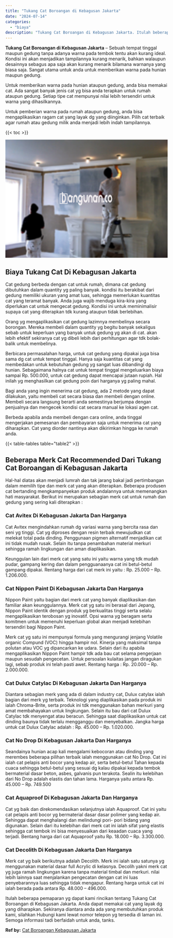 ```yaml
---
title: "Tukang Cat Boroangan di Kebagusan Jakarta"
date: "2024-07-14"
categories: 
  - "biaya"
description: "Tukang Cat Boroangan di Kebagusan Jakarta. Itulah beberapa pemaparan yg dapat kami rincikan tentang Tukang Cat Boroangan di Kebagusan Jakarta. Anda dapat mem..."
---
```


**Tukang Cat Boroangan di Kebagusan Jakarta** – Sebuah tempat tinggal maupun gedung tanpa adanya warna pada tembok tentu akan kurang ideal. Kondisi ini akan menjadikan tampilannya kurang menarik, bahkan walaupun desainnya sebagus apa saja akan kurang menarik bilamana warnanya yang biasa saja. Sangat utama untuk anda untuk memberikan warna pada hunian maupun gedung.

Untuk memberikan warna pada hunian ataupun gedung, anda bisa memakai cat. Ada sangat banyak jenis cat yg bisa anda terapkan untuk rumah ataupun gedung. Setiap tipe cat mempunyai nilai lebih tersendiri untuk warna yang dihasilkannya.

Untuk pemberian warna pada rumah ataupun gedung, anda bisa mengaplikasikan ragam cat yang layak dg yang diinginkan. Pilih cat terbaik agar rumah atau gedung milik anda menjadi lebih indah tampilannya.

{{< toc >}}

![Tukang Cat Boroangan di Kebagusan Jakarta](/images/jasa-cat-murah31.png)

## Biaya Tukang Cat Di Kebagusan Jakarta

Cat gedung berbeda dengan cat untuk rumah, dimana cat gedung dibutuhkan dalam quantity yg paling banyak. kondisi itu berakibat dari gedung memiliki ukuran yang amat luas, sehingga memerlukan kuantitas cat yang teramat banyak. Anda juga wajib menduga kira-kira yang diperlukan cat untuk mengecat gedung. Kondisi ini untuk meminimalisir supaya cat yang diterapkan tdk kurang ataupun tidak berlebihan.

Orang yg mengaplikasikan cat gedung lazimnya membelinya secara borongan. Mereka membeli dalam quantity yg begitu banyak sekaligus sebab untuk keperluan yang banyak untuk gedung yg akan di cat. akan lebih efektif sekiranya cat yg dibeli lebih dari perhitungan agar tdk bolak-balik untuk membelinya.

Berbicara permasalahan harga, untuk cat gedung yang dipakai juga bisa sama dg cat untuk tempat tinggal. Hanya saja kuantitas cat yang membedakan untuk kebutuhan gedung yg sangat luas dibandingi dg hunian. Sebagaimana halnya cat untuk tempat tinggal mengeluarkan biaya sampai Rp. 500.000, untuk cat gedung dapat mencapai jutaan rupiah. Hal inilah yg menghasilkan cat gedung poin dari harganya yg paling mahal.

Bagi anda yang ingin menerima cat gedung, ada 2 metode yang dapat dilakukan, yaitu membeli cat secara biasa dan membeli dengan online. Membeli secara langsung berarti anda semestinya berjumpa dengan penjualnya dan mengecek kondisi cat secara manual ke lokasi agen cat.

Berbeda apabila anda membeli dengan cara online, anda tinggal mengerjakan pemesanan dan pembayaran saja untuk menerima cat yang diharapkan. Cat yang diorder nantinya akan dikirimkan hingga ke rumah anda.

{{< table-tables table="table2" >}}

## Beberapa Merk Cat Recommended Dari Tukang Cat Boroangan di Kebagusan Jakarta

Hal-hal diatas akan menjadi lumrah dan tak jarang bakal jadi pertimbangan dalam memilih tipe dan merk cat yang akan diterapkan. Beberapa produsen cat bertanding mengkampanyekan produk andalannya untuk memenangkan hati masyarakat. Berikut ini merupakan sebagian merk cat untuk rumah dan gedung yang sering kali diterapkan :

### Cat Avitex Di Kebagusan Jakarta Dan Harganya

Cat Avitex mengindahkan rumah dg variasi warna yang bercita rasa dan seni yg tinggi. Cat yg diproses dengan resin terbaik mewujudkan cat melekat total pada dinding. Penggunaan pigmen alternatif menjadikan cat ini tidak mudah rusak. Selain itu tanpa penambahan material merkuri sehingga ramah lingkungan dan aman diaplikasikan.

Keunggulan lain dari merk cat yang satu ini yaitu warna yang tdk mudah pudar, gampang kering dan dalam pengguanaanya cat ini betul-betul gampang dipakai. Rentang harga dari cat merk ini yaitu : Rp. 25.000 – Rp. 1.206.000.

### Cat Nippon Paint Di Kebagusan Jakarta Dan Harganya

Nippon Paint yaitu bagian dari merk cat yang banyak diaplikasikan dan familiar akan keunggulannya. Merk cat yg satu ini berasal dari Jepang, Nippon Paint identik dengan produk yg berkualitas tinggi serta selalu mengaplikasikan terobosan yg inovatif. Opsi warna yg beragam serta komitmen untuk memenuhi keperluan global akan menjadi kelebihan tersendiri bagi Nippon Paint.

Merk cat yg satu ini mempunyai formula yang mengurangi jenjang Volatile organic Compund (VOC) hingga hampir nol. Kinerja yang maksimal tanpa polutan atau VOC yg dipancarkan ke udara. Selain dari itu apabila mengaplikasikan Nippon Paint hampir tdk ada bau cat selama pengerjaan maupun sesudah pengecetan. Untuk persoalan kulaitas jangan diragukan lagi, sebab produk ini telah pasti awet. Rentang harga : Rp. 20.000 – Rp. 2.000.000.

### Cat Dulux Catylac Di Kebagusan Jakarta Dan Harganya

Diantara sebagian merk yang ada di dalam industry cat, Dulux catylax ialah bagian dari merk yg terbaik. Teknologi yang diaplikasikan pada produk ini ialah Chroma-Brite, serta produk ini tdk menggunakan bahan merkuri yang amat membahayakan untuk lingkungan. Selain itu bau dari cat Dulux Catylac tdk menyengat atau beracun. Sehingga saat diaplikasikan untuk cat dinding baunya tidak terlalu mengganggu dan menyebalkan. Jangka harga untuk cat Dulux Catylac adalah : Rp. 45.000 – Rp. 1.020.000.

### Cat No Drop Di Kebagusan Jakarta Dan Harganya

Seandainya hunian acap kali mengalami kebocoran atau dinding yang merembes beberapa pilihan terbaik ialah menggunakan cat No Drop. Cat ini ialah cat pelapis anti bocor yang kedap air, serta betul-betul Tahan kepada cuaca sehingga betul-betul yang sesuai dg kalau dipakai kepada tembok bermaterial dasar beton, asbes, galvanis pun terakota. Sealin itu kelebihan dari No Drop adalah elastis dan tahan lama. Harganya yaitu antara Rp. 45.000 – Rp. 749.500

### Cat Aquaproof Di Kebagusan Jakarta Dan Harganya

Cat yg baik dan direkomendasikan selanjutnya ialah Aquaproof. Cat ini yaitu cat pelapis anti bocor yg bermaterial dasar dasar polimer yang kedap air. Sehingga dapat menghalangi dan melindungi pori- pori bidang yang digunakan. Selain dari itu kelebihan dari merk cat ini ialah sifat yang elastis sehingga cat tembok ini bisa menyesuaikan dari keaadan cuaca yang terjadi. Bentang harga dari cat Aquaproof yaitu Rp. 18.000 – Rp. 3.300.000.

### Cat Decolith Di Kebagusan Jakarta Dan Harganya

Merk cat yg baik berikutnya adalah Decolith. Merk ini ialah satu satunya yg menggunakan material dasar full Acrylic di kelasnya. Decolih yakni merk cat yg juga ramah lingkungan karena tanpa material timbal dan merkuri. nilai lebih lainnya saat menjalankan pengecatan dengan cat ini luas penyebarannya luas sehingga tidak mengapur. Rentang harga untuk cat ini ialah berada pada antara Rp. 48.000 – 496.000.

Itulah beberapa pemaparan yg dapat kami rincikan tentang Tukang Cat Boroangan di Kebagusan Jakarta. Anda dapat memakai cat yang layak dg yang diharapkan. Sekiranya diantara anda ada yang membutuhkan produk kami, silahkan Hubungi kami lewat nomor telepon yg tersedia di laman ini. Semoga informasi tadi berfaidah untuk anda, tanks.

**Ref by:** [Cat Boroangan Kebagusan Jakarta](https://id.wikipedia.org/wiki/Cat)
